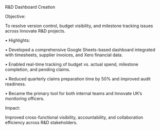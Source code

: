 R&D Dashboard Creation

Objective:

To resolve version control, budget visibility, and milestone tracking issues across Innovate R&D projects.

• Highlights:

• Developed a comprehensive Google Sheets-based dashboard integrated with timesheets, supplier invoices, and Xero financial data.

• Enabled real-time tracking of budget vs. actual spend, milestone completion, and pending claims.

• Reduced quarterly claims preparation time by 50% and improved audit readiness.

• Became the primary tool for both internal teams and Innovate UK’s monitoring officers.

Impact:

Improved cross-functional visibility, accountability, and collaboration efficiency across R&D stakeholders.
